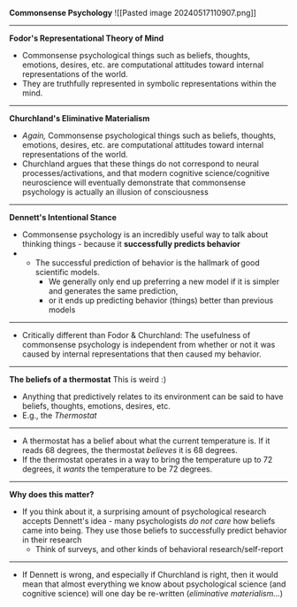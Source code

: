 **Commonsense Psychology**
![[Pasted image 20240517110907.png]]
___
**Fodor's Representational Theory of Mind**
- Commonsense psychological things such as beliefs, thoughts, emotions, desires, etc. are computational attitudes toward internal representations of the world.
- They are truthfully represented in symbolic representations within the mind.
___
**Churchland's Eliminative Materialism**
- *Again,* Commonsense psychological things such as beliefs, thoughts, emotions, desires, etc. are computational attitudes toward internal representations of the world.
- Churchland argues that these things do not correspond to neural processes/activations, and that modern cognitive science/cognitive neuroscience will eventually demonstrate that commonsense psychology is actually an illusion of consciousness
___
**Dennett's Intentional Stance**
- Commonsense psychology is an incredibly useful way to talk about thinking things - because it **successfully predicts behavior**
- * The successful prediction of behavior is the hallmark of good scientific models. 
	- We generally only end up preferring a new model if it is simpler and generates the same prediction, 
	- or it ends up predicting behavior (things) better than previous models
____
- Critically different than Fodor & Churchland: The usefulness of commonsense psychology is independent from whether or not it was caused by internal representations that then caused my behavior.
___
**The beliefs of a thermostat**
This is weird :) 
- Anything that predictively relates to its environment can be said to have beliefs, thoughts, emotions, desires, etc. 
- E.g., the *Thermostat*
___
- A thermostat has a belief about what the current temperature is. If it reads 68 degrees, the thermostat *believes* it is 68 degrees. 
- If the thermostat operates in a way to bring the temperature up to 72 degrees, it *wants* the temperature to be 72 degrees.
___
**Why does this matter?**
- If you think about it, a surprising amount of psychological research accepts Dennett's idea - many psychologists *do not care* how beliefs came into being. They use those beliefs to successfully predict behavior in their research
	- Think of surveys, and other kinds of behavioral research/self-report
___
- If Dennett is wrong, and especially if Churchland is right, then it would mean that almost everything we know about psychological science (and cognitive science) will one day be re-written (*eliminative materialism...*)